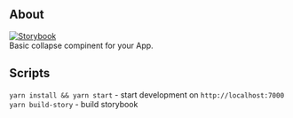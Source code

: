 ## About

[![Storybook](https://cdn.jsdelivr.net/gh/storybookjs/brand@master/badge/badge-storybook.svg)](https://toastyboost.github.io/react-collapser)  
Basic collapse compinent for your App.

## Scripts

`yarn install && yarn start` - start development on `http://localhost:7000`  
`yarn build-story` - build storybook
